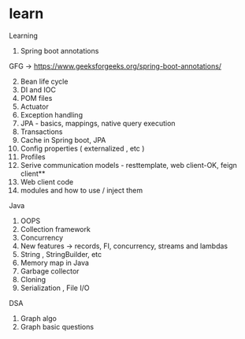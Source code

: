 # learn
Learning 

1. Spring boot annotations 


GFG -> https://www.geeksforgeeks.org/spring-boot-annotations/


2. Bean life cycle
3. DI and IOC
4. POM files
5. Actuator
6. Exception handling
7. JPA - basics, mappings, native query execution
8. Transactions
9. Cache in Spring boot, JPA
10. Config properties ( externalized , etc )
11. Profiles
12. Serive communication models - resttemplate, web client-OK, feign client**
13. Web client code
14. modules and how to use / inject them


Java

1. OOPS
2. Collection framework
3. Concurrency
4. New features -> records, FI, concurrency, streams and lambdas
5. String , StringBuilder, etc
6. Memory map in Java
7. Garbage collector
8. Cloning
9. Serialization , File I/O




DSA
1. Graph algo
2. Graph basic questions
